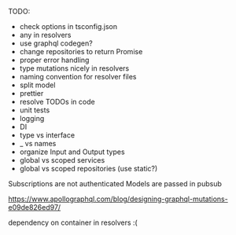 TODO:
* check options in tsconfig.json
* any in resolvers
* use graphql codegen?
* change repositories to return Promise
* proper error handling
* type mutations nicely in resolvers
* naming convention for resolver files
* split model
* prettier
* resolve TODOs in code
* unit tests
* logging
* DI
* type vs interface
* _ vs names
* organize Input and Output types
* global vs scoped services
* global vs scoped repositories (use static?)

Subscriptions are not authenticated
Models are passed in pubsub

https://www.apollographql.com/blog/designing-graphql-mutations-e09de826ed97/

dependency on container in resolvers :(
